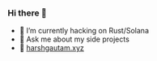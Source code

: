 ### Hi there 👋

- 🌱 I’m currently hacking on Rust/Solana
- 💬 Ask me about my side projects
- 🔗 [harshgautam.xyz](https://harshgautam.xyz)

<!--
**exogenesys/exogenesys** is a ✨ _special_ ✨ repository because its `README.md` (this file) appears on your GitHub profile.

Here are some ideas to get you started:

- 🔭 I’m currently working on ...
- 🌱 I’m currently learning ...
- 👯 I’m looking to collaborate on ...
- 🤔 I’m looking for help with ...
- 💬 Ask me about ...
- 📫 How to reach me: ...
- 😄 Pronouns: ...
- ⚡ Fun fact: ...
-->
